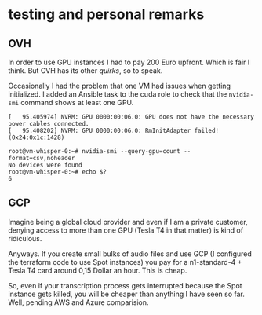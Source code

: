 # testing and personal remarks


## OVH

In order to use GPU instances I had to pay 200 Euro upfront. Which is fair I think. But OVH has its other _quirks_, so to speak.

Occasionally I had the problem that one VM had issues when getting initialized. I added an Ansible task to the cuda role to check that the `nvidia-smi` command shows at least one GPU.

```shell
[   95.405974] NVRM: GPU 0000:00:06.0: GPU does not have the necessary power cables connected.
[   95.408202] NVRM: GPU 0000:00:06.0: RmInitAdapter failed! (0x24:0x1c:1428)
```

```shell
root@vm-whisper-0:~# nvidia-smi --query-gpu=count --format=csv,noheader
No devices were found
root@vm-whisper-0:~# echo $?
6
```

## GCP

Imagine being a global cloud provider and even if I am a private customer, denying access to more than one GPU (Tesla T4 in that matter) is kind of ridiculous.

Anyways. If you create small bulks of audio files and use GCP (I configured the terraform code to use Spot instances) you pay for a n1-standard-4 + Tesla T4 card around 0,15 Dollar an hour. This is cheap.

So, even if your transcription process gets interrupted because the Spot instance gets killed, you will be cheaper than anything I have seen so far. Well, pending AWS and Azure comparision.

